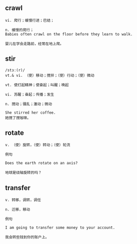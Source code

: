 ## crawl
```
vi. 爬行；缓慢行进；巴结；

n. 缓慢的爬行；
Babies often crawl on the floor before they learn to walk.

婴儿在学会走路前，经常在地上爬。
```

## stir
```
/stɜː(r)/
vt.& vi. （使）移动；搅拌；（使）行动；（使）微动

vt. 使打起精神；使奋起；叫醒；唤起

vi. 苏醒；奋起；传播；发生

n. 搅动；骚乱；激动；微动

She stirred her coffee.
她搅了搅咖啡。
```
## rotate
```
v. （使）旋转，（使）转动；（使）轮流

例句

Does the earth rotate on an axis?

地球是绕轴旋转的吗？
```
## transfer
```
v. 转移，调转，调任

n. 迁移，移动

例句

I am going to transfer some money to your account.

我会转些钱到你的账户上。
```
